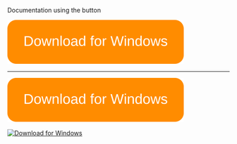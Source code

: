 
Documentation using the button

<img src="button.svg" alt="Download for Windows" />

-------

[![Download for Windows](button.svg)](https://www.eclipse.org/downloads/download.php?file=/oomph/products/eclipse-inst-jre-win64.exe)


[![Download for Windows](https://github.com/opcoach/contextExplorer/button.svg)](https://www.eclipse.org/downloads/download.php?file=/oomph/products/eclipse-inst-jre-win64.exe)

